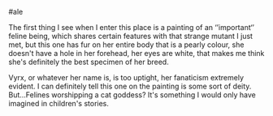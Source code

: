 #ale 

The first thing I see when I enter this place is a painting of an ‘’important‘’ feline being, which shares certain features with that strange mutant I just met, but this one has fur on her entire body that is a pearly colour, she doesn't have a hole in her forehead, her eyes are white, that makes me think she's definitely the best specimen of her breed.

Vyrx, or whatever her name is, is too uptight, her fanaticism extremely evident. I can definitely tell this one on the painting is some sort of deity. But...Felines worshipping a cat goddess? It's something I would only have imagined in children's stories.
